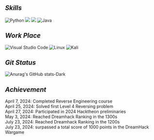 ## _Skills_


 ![Python](https://img.shields.io/badge/python-3670A0?style=for-the-badge&logo=python&logoColor=ffdd54)
 <img src="https://img.shields.io/badge/c-F2CB61?style=for-the-badge&logo=c&logoColor=white">
 <img src="https://img.shields.io/badge/assembly-8C8C8C?style=for-the-badge&logo=assemblyscript&logoColor=white">
 ![Java](https://img.shields.io/badge/java-%23ED8B00.svg?style=for-the-badge&logo=openjdk&logoColor=white)


## _Work Place_
 
 ![Visual Studio Code](https://img.shields.io/badge/Visual%20Studio%20Code-0078d7.svg?style=for-the-badge&logo=visual-studio-code&logoColor=white)
 ![Linux](https://img.shields.io/badge/Linux-FCC624?style=for-the-badge&logo=linux&logoColor=black)
 ![Kali](https://img.shields.io/badge/Kali-268BEE?style=for-the-badge&logo=kalilinux&logoColor=white)

## _Git Status_


 ![Anurag's GitHub stats-Dark](https://github-readme-stats.vercel.app/api?username=dltowls000&show_icons=true&theme=dark#gh-dark-mode-only)


## _Achievement_

April 7, 2024: Completed Reverse Engineering course  
April 25, 2024: Solved first Level 4 Reversing problem  
April 27, 2024: Participated in 2024 Hacktheon preliminaries  
May 3, 2024: Reached Dreamhack Ranking in the 1300s  
July 23, 2024: Reached Dreamhack Ranking in the 1200s  
July 23, 2024: surpassed a total score of 1000 points in the DreamHack Wargame  
